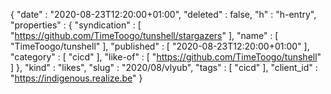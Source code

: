 {
  "date" : "2020-08-23T12:20:00+01:00",
  "deleted" : false,
  "h" : "h-entry",
  "properties" : {
    "syndication" : [ "https://github.com/TimeToogo/tunshell/stargazers" ],
    "name" : [ "TimeToogo/tunshell" ],
    "published" : [ "2020-08-23T12:20:00+01:00" ],
    "category" : [ "cicd" ],
    "like-of" : [ "https://github.com/TimeToogo/tunshell" ]
  },
  "kind" : "likes",
  "slug" : "2020/08/vlyub",
  "tags" : [ "cicd" ],
  "client_id" : "https://indigenous.realize.be"
}
